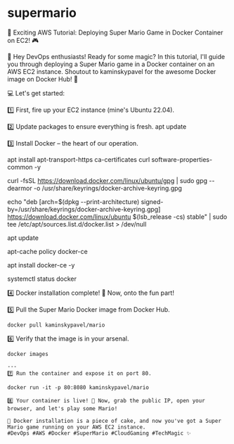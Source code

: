 # supermario

🚀 Exciting AWS Tutorial: Deploying Super Mario Game in Docker Container on EC2! 🎮
 
👋 Hey DevOps enthusiasts! Ready for some magic? In this tutorial, I'll guide you through deploying a Super Mario game in a Docker container on an AWS EC2 instance. Shoutout to kaminskypavel for the awesome Docker image on Docker Hub! 🙌
 
💻 Let's get started:
 
1️⃣ First, fire up your EC2 instance (mine's Ubuntu 22.04).
 
 
2️⃣ Update packages to ensure everything is fresh.
apt update
 
 
3️⃣ Install Docker – the heart of our operation.

apt install apt-transport-https ca-certificates curl software-properties-common -y

curl -fsSL https://download.docker.com/linux/ubuntu/gpg | sudo gpg --dearmor -o /usr/share/keyrings/docker-archive-keyring.gpg

echo "deb [arch=$(dpkg --print-architecture) signed-by=/usr/share/keyrings/docker-archive-keyring.gpg] https://download.docker.com/linux/ubuntu $(lsb_release -cs) stable" | sudo tee /etc/apt/sources.list.d/docker.list > /dev/null

apt update

apt-cache policy docker-ce

apt install docker-ce -y

systemctl status docker
 
 
4️⃣ Docker installation complete! 🎉 Now, onto the fun part!
 
5️⃣ Pull the Super Mario Docker image from Docker Hub.
```
docker pull kaminskypavel/mario
```
  
6️⃣ Verify that the image is in your arsenal.
```
docker images
 
--- 
7️⃣ Run the container and expose it on port 80.

docker run -it -p 80:8080 kaminskypavel/mario

8️⃣ Your container is live! 🚢 Now, grab the public IP, open your browser, and let's play some Mario!
  
🍰 Docker installation is a piece of cake, and now you've got a Super Mario game running on your AWS EC2 instance. 
#DevOps #AWS #Docker #SuperMario #CloudGaming #TechMagic ✨
